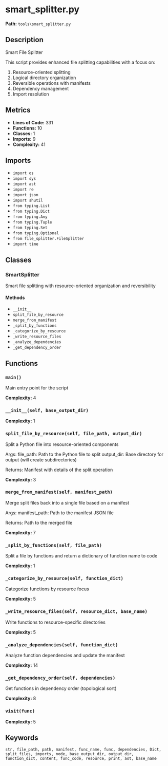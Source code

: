 # smart_splitter.py

**Path:** `tools\smart_splitter.py`

## Description

Smart File Splitter

This script provides enhanced file splitting capabilities with a focus on:
1. Resource-oriented splitting
2. Logical directory organization
3. Reversible operations with manifests
4. Dependency management
5. Import resolution

## Metrics

- **Lines of Code:** 331
- **Functions:** 10
- **Classes:** 1
- **Imports:** 9
- **Complexity:** 41

## Imports

- `import os`
- `import sys`
- `import ast`
- `import re`
- `import json`
- `import shutil`
- `from typing.List`
- `from typing.Dict`
- `from typing.Any`
- `from typing.Tuple`
- `from typing.Set`
- `from typing.Optional`
- `from file_splitter.FileSplitter`
- `import time`

## Classes

### SmartSplitter

Smart file splitting with resource-oriented organization and reversibility

#### Methods

- `__init__`
- `split_file_by_resource`
- `merge_from_manifest`
- `_split_by_functions`
- `_categorize_by_resource`
- `_write_resource_files`
- `_analyze_dependencies`
- `_get_dependency_order`

## Functions

### `main()`

Main entry point for the script

**Complexity:** 4

### `__init__(self, base_output_dir)`

**Complexity:** 1

### `split_file_by_resource(self, file_path, output_dir)`

Split a Python file into resource-oriented components

Args:
    file_path: Path to the Python file to split
    output_dir: Base directory for output (will create subdirectories)
    
Returns:
    Manifest with details of the split operation

**Complexity:** 3

### `merge_from_manifest(self, manifest_path)`

Merge split files back into a single file based on a manifest

Args:
    manifest_path: Path to the manifest JSON file
    
Returns:
    Path to the merged file

**Complexity:** 7

### `_split_by_functions(self, file_path)`

Split a file by functions and return a dictionary of function name to code

**Complexity:** 1

### `_categorize_by_resource(self, function_dict)`

Categorize functions by resource focus

**Complexity:** 5

### `_write_resource_files(self, resource_dict, base_name)`

Write functions to resource-specific directories

**Complexity:** 5

### `_analyze_dependencies(self, function_dict)`

Analyze function dependencies and update the manifest

**Complexity:** 14

### `_get_dependency_order(self, dependencies)`

Get functions in dependency order (topological sort)

**Complexity:** 8

### `visit(func)`

**Complexity:** 5

## Keywords

`str, file_path, path, manifest, func_name, func, dependencies, Dict, split_files, imports, node, base_output_dir, output_dir, function_dict, content, func_code, resource, print, ast, base_name`

